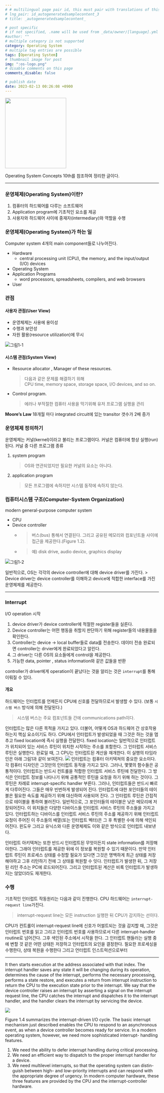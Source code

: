 ```yaml
---
# # multilingual page pair id, this must pair with translations of this page. (This name must be unique)
# lng_pair: id_autogeneratedsamplecontent_3
# title: _autogeneratedsamplecontent_

# post specific
# if not specified, .name will be used from _data/owner/[language].yml
#author: ""
# multiple category is not supported
category: Operating System
# multiple tag entries are possible
tags: [Operating System]
# thumbnail image for post
img: ":os-logo.png"
# disable comments on this page
comments_disable: false

# publish date
date: 2023-02-13 00:26:08 +0900
---
```

<body>
  <a href="https://codex.cs.yale.edu/avi/os-book/OS10/index.html">
      <img src="https://codex.cs.yale.edu/avi/os-book/OS10/images/os10-cover.jpg" height="230" width="200"/>
  </a>
</body>



Operating System Concepts 10th를 참조하여 정리한 글이다. 

--------------

### 운영체제(Operating System)이란?
1. 컴퓨터의 하드웨어를 다루는 소프트웨어
2. Application program에 기초적인 요소를 제공
3. 사용자와 하드웨어 사이에 중재자(intermediary)와 역할을 수행


### 운영체제(Operating System)가 하는 일
Computer system 4개의 main component들로 나누어진다.
* Hardware
  * central processing unit (CPU), the memory, and the input/output (I/O) devices     
* Operating System
* Application Programs
  * word processors, spreadsheets, compilers, and web browsers
* User

### 관점
#### 사용자 관점(User View)
+ 운영체제는 사용에 용이성 
+ 수행과 보안성
+ 자원 활용(resource utilization)에 무시

![그림1-1](blog/../../assets/img/posts/post_1_figure1_1.png)

#### 시스템 관점(System View)
+  Resource allocator , Manager of these resources.
    > 다음과 같은 문제를 해결하기 위해    
    > CPU time, memory space, storage space, I/O devices, and so on.

+  Control program. 
    > 에러나 부적절한 컴퓨터 사용을 막기위해 유저 프로그램 실행을 관리
    

**Moore’s Law**
18개월 마다 integrated circuit에 있는 transitor 갯수가 2배 증가 

### 운영체제 정의하기
운영체제는 커널(kernel)이라고 불리는 프로그램이다. 커널은 컴퓨터에 항상 실행(run)된다.
커널 중 다른 프로그램 종류
1. system program
   > OS와 연관되었지만 필요한 커널의 요소는 아니다.
2. application program
   > 모든 프로그램에 속하지만 시스템 동작에 속하지 않는다. 


### 컴퓨터시스템 구조(Computer-System Organization)
modern general-purpose computer system
+ CPU 
+ Device controller
  + > 버스(bus) 통해서 연결된다. 그리고 공유된 메모리와 컴포넌트들 사이에 접근을 제공한다.(Figure 1.2).
  + > 예) disk drive, audio device, graphics display

![그림1-2](blog/../../assets/img/posts/post_1_figure1_2.png)

일반적으로, OS는 각각의 device controller에 대해 device driver를 가진다. 
    > Device driver는 device controller를 이해하고 device에 적합한 interface를 가진 운영체제를 제공한다.

--------------


### Interrupt
I/O operation 시작
   1. device driver가 device controller에 적절한 register들을 실른다.
   2. Device controller는 어떤 행동을 취할지 판단하기 위해 register들의 내용물들을 확인한다. 
   3. Controller는 device -> local buffer들로 data를 전송한다.
데이터 전송 완료되면 controller는 drvier에게 완료되었다고 알린다.
  1. 그 driver는 다른 OS의 요소들에게 control을 제공한다.
  2. 가능한 data, pointer , status information와 같은 값들을 반환

controller가 driver에게 operation이 끝났다는 것을 알리는 것은 `interrupt`를 통해 이뤄질 수 있다.


#### 개요

하드웨어는 인터럽트를 언제든지 CPU에 신호를 전달하므로서 발생할 수 있다.
(보통 `시스템 버스` 방식에 의해 전달된다.)
> 시스템 버스는 주요 컴포넌트들 간에 communications path이다.


인터럽트는 많은 다른 목적을 가지고 있다. 더불어, 어떻게 OS과 하드웨어 간 상호작용하는지 핵심 요소이기도 하다.
CPU에서 인터럽트가 발생되었을 때 그것은 하는 것을 멈추고 fixed location에 즉시 실행을 전달한다. fixed location는 일반적으로 인터럽트가 위치되어 있는 서비스 루틴이 위치한 시작하는 주소를 포함한다.
그 인터럽트 서비스 루틴은 실행한다. 완료일 때, 그 CPU는 인터럽트된 계산을 재개한다.
이 실행의 타임라인은 아래 그림1과 같이 보여진다.
![](../assets/img/posts/introduction_3.png)
인터럽트는 컴퓨터 아키텍쳐의 중요한 요소이다. 각 컴퓨터 디자인은 그것만의 인터럽트 동작을 가지고 있다. 그러나, 몇몇의 함수들은 공통적이다. 인터럽트는 반드시 컨트롤을 적합한 인터럽트 서비스 루틴에 전달한다. 그 방식은 인터럽트 정보를 나타나기 위해 공통적인 루틴을 요청을 하기 위해 하는 것이다. 
그 루틴은 차례로 interrupt-specific handler 부른다.
그러나, 인터럽트들은 반드시 빠르게 다루어진다. 그들은 매우 빈번하게 발생되어 진다. 
인터럽트에 대한 포인터들의 테이블은 필요한 속도를 제공하기 위해 대신하여 사용되어 진다. 그 인터럽트 루틴은 간접적으로 테이블을 통하여 불러진다. 일반적으로, 그 포인터들의 테이블은 낮은 메모리에 저장되어진다. 이 위치들은 다양한 디바이스들 인터럽트 서비스 루틴의 주소들을 가지고 있다. 인터럽트하는 디바이스를 인터럽트 서비스 루틴의 주소를 제공하기 위해 인터럽트 요청이 주어진 이 주소들의 배열(또는 인터럽트 벡터)은 그 후 특별한 수에 의해 색인되어진다.
윈도우 그리고 유닉스와 다른 운영체제도 이와 같은 방식으로 인터럽트 내보낸다. 

인터럽트 아키텍쳐는 또한 반드시 인터럽트된 무엇이든지 state information를 저장해야한다. 그래야 인터럽트를 제공한 뒤에 이 정보를 복원할 수 있기 때문이다.
만약 인터럽트 루틴이 프로세스 상태를 수정할 필요가 있다면 그것은 명백하게 최근 상태를 저장해야하고 그후 리턴하기 전에 그 상태를 복원할 수 잇다.
인터럽트가 발생한 뒤, 그 저장된 리턴 주소는 PC에 로드되어진다. 그리고 인터럽트된 계산은 비록 인터럽트가 발생하지는 않았더라도 재개한다.

### 수행
기초적인 인터럽트 작동원리는 다음과 같이 진행한다. CPU 하드웨어는  `interrupt-request line`가진다.
> interrupt-request line는 모든 instruction 실행한 뒤 CPU가 감지하는 선이다.

CPU가 컨트롤이 interrupt-request line에 신호가 어썰트되는 것을 감지할 때, 그것은 인터럽트 번호를 읽고 그리고 인터럽트 번호를 사용하므로서 다른 interrupt-handler routine로 넘어간다.
그후 색인된 주소에서 시작을 한다. 그 인터럽트 핸들러는 실행 중에 변할 것 같은 어떤 상태든 저장하고
인터럽트의 요인을 결정한다. 필요한 프로세싱을 수행한다, 상태 복원을 수행한다 그리고 언터럽트 인스트럭션으로부터 

----------

 It then starts execution at the address associated with that index. The interrupt handler saves any state it will be changing during its operation, determines the cause of the interrupt, performs the necessary processing, performs a state restore, and executes a return from interrupt instruction to return the CPU to the execution state prior to the interrupt. We say that the device controller raises an interrupt by asserting a signal on the interrupt request line, the CPU catches the interrupt and dispatches it to the interrupt handler, and the handler clears the interrupt by servicing the device. 

![](../assets/img/posts/introduction_4.png)

Figure 1.4 summarizes the interrupt-driven I/O cycle.
The basic interrupt mechanism just described enables the CPU to respond to an asynchronous event, as when a device controller becomes ready for service. In a modern operating system, however, we need more sophisticated interrupt- handling features.
1. We need the ability to defer interrupt handling during critical processing.
2. We need an efficient way to dispatch to the proper interrupt handler for
a device.
1. We need multilevel interrupts, so that the operating system can distin- guish between high- and low-priority interrupts and can respond with the appropriate degree of urgency.
In modern computer hardware, these three features are provided by the CPU and the interrupt-controller hardware.


